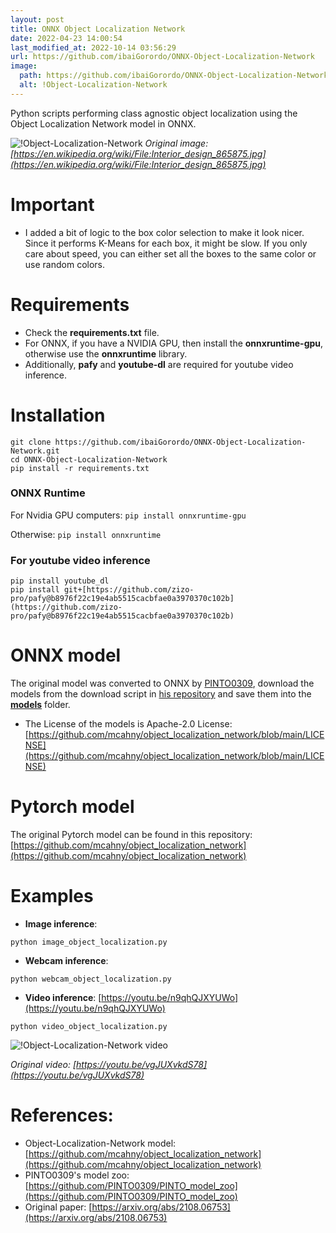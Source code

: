 ```yaml
---
layout: post
title: ONNX Object Localization Network
date: 2022-04-23 14:00:54 
last_modified_at: 2022-10-14 03:56:29 
url: https://github.com/ibaiGorordo/ONNX-Object-Localization-Network
image:
  path: https://github.com/ibaiGorordo/ONNX-Object-Localization-Network/raw/main/doc/img/output.jpg
  alt: !Object-Localization-Network
---
```

 Python scripts performing class agnostic object localization using the Object Localization Network model in ONNX.

![!Object-Localization-Network](https://github.com/ibaiGorordo/ONNX-Object-Localization-Network/raw/main/doc/img/output.jpg)
*Original image: [https://en.wikipedia.org/wiki/File:Interior_design_865875.jpg](https://en.wikipedia.org/wiki/File:Interior_design_865875.jpg)*

# Important
- I added a bit of logic to the box color selection to make it look nicer. Since it performs K-Means for each box, it might be slow. If you only care about speed, you can either set all the boxes to the same color or use random colors.

# Requirements

 * Check the **requirements.txt** file. 
 * For ONNX, if you have a NVIDIA GPU, then install the **onnxruntime-gpu**, otherwise use the **onnxruntime** library.
 * Additionally, **pafy** and **youtube-dl** are required for youtube video inference.
 
# Installation
```
git clone https://github.com/ibaiGorordo/ONNX-Object-Localization-Network.git
cd ONNX-Object-Localization-Network
pip install -r requirements.txt
```
### ONNX Runtime
For Nvidia GPU computers:
`pip install onnxruntime-gpu`

Otherwise:
`pip install onnxruntime`

### For youtube video inference
```
pip install youtube_dl
pip install git+[https://github.com/zizo-pro/pafy@b8976f22c19e4ab5515cacbfae0a3970370c102b](https://github.com/zizo-pro/pafy@b8976f22c19e4ab5515cacbfae0a3970370c102b)
```

# ONNX model
The original model was converted to ONNX by [PINTO0309](https://github.com/PINTO0309), download the models from the download script in [his repository](https://github.com/PINTO0309/PINTO_model_zoo/tree/main/264_object_localization_network) and save them into the **[models](https://github.com/ibaiGorordo/ONNX-Object-Localization-Network/tree/main/models)** folder. 
- The License of the models is Apache-2.0 License: [https://github.com/mcahny/object_localization_network/blob/main/LICENSE](https://github.com/mcahny/object_localization_network/blob/main/LICENSE)

# Pytorch model
The original Pytorch model can be found in this repository: [https://github.com/mcahny/object_localization_network](https://github.com/mcahny/object_localization_network)
 
# Examples

 * **Image inference**:
 ```
 python image_object_localization.py
 ```
 
 * **Webcam inference**:
 ```
 python webcam_object_localization.py
 ```

 * **Video inference**: [https://youtu.be/n9qhQJXYUWo](https://youtu.be/n9qhQJXYUWo)
 ```
 python video_object_localization.py
 ```
 ![!Object-Localization-Network video](https://github.com/ibaiGorordo/ONNX-Object-Localization-Network/raw/main/doc/img/oln_box.gif)
  
 *Original video: [https://youtu.be/vgJUXvkdS78](https://youtu.be/vgJUXvkdS78)*

# References:
* Object-Localization-Network model: [https://github.com/mcahny/object_localization_network](https://github.com/mcahny/object_localization_network)
* PINTO0309's model zoo: [https://github.com/PINTO0309/PINTO_model_zoo](https://github.com/PINTO0309/PINTO_model_zoo)
* Original paper: [https://arxiv.org/abs/2108.06753](https://arxiv.org/abs/2108.06753)
